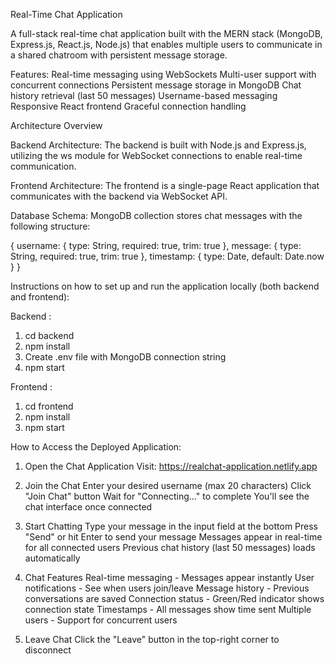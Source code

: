Real-Time Chat Application

A full-stack real-time chat application built with the MERN stack (MongoDB, Express.js, React.js, Node.js) that enables multiple users to communicate in a shared chatroom with persistent message storage.

Features:
Real-time messaging using WebSockets
Multi-user support with concurrent connections
Persistent message storage in MongoDB
Chat history retrieval (last 50 messages)
Username-based messaging
Responsive React frontend
Graceful connection handling

Architecture Overview

Backend Architecture:
The backend is built with Node.js and Express.js, utilizing the ws module for WebSocket connections to enable real-time communication.

Frontend Architecture:
The frontend is a single-page React application that communicates with the backend via WebSocket API.

Database Schema:
MongoDB collection stores chat messages with the following structure:

{
    username: {
        type: String,
        required: true,
        trim: true
    },
    message: {
        type: String,
        required: true,
        trim: true
    },
    timestamp: {
        type: Date,
        default: Date.now
    }
}


Instructions on how to set up and run the application locally (both backend and frontend):

Backend :
1. cd backend
2. npm install
3. Create .env file with MongoDB connection string
4. npm start

Frontend :
1. cd frontend
2. npm install
3. npm start


How to Access the Deployed Application:

1. Open the Chat Application
Visit: https://realchat-application.netlify.app

2. Join the Chat
Enter your desired username (max 20 characters)
Click "Join Chat" button
Wait for "Connecting..." to complete
You'll see the chat interface once connected

3. Start Chatting
Type your message in the input field at the bottom
Press "Send" or hit Enter to send your message
Messages appear in real-time for all connected users
Previous chat history (last 50 messages) loads automatically

4. Chat Features
Real-time messaging - Messages appear instantly
User notifications - See when users join/leave
Message history - Previous conversations are saved
Connection status - Green/Red indicator shows connection state
Timestamps - All messages show time sent
Multiple users - Support for concurrent users

5. Leave Chat
Click the "Leave" button in the top-right corner to disconnect
